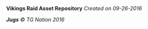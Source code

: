 **Vikings Raid Asset Repository**
_Created on 09-26-2016_

_<strong>Jugs</strong>_
_© TG Nation 2016_